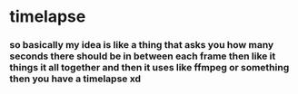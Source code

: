# timelapse

### so basically my idea is like a thing that asks you how many seconds there should be in between each frame then like it things it all together and then it uses like ffmpeg or something then you have a timelapse xd
